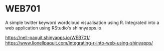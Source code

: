 # WEB701
A simple twitter keyword wordcloud visualisation using R. Integrated into a web application using RStudio's shinnyapps.io  

https://nell-paquit.shinyapps.io/WEB701/  
https://www.lionellpaquit.com/integrating-r-into-web-using-shinyapps/
